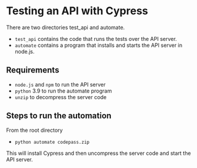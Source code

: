 # Testing an API with Cypress

There are two directories test_api and automate.
- `test_api` contains the code that runs the tests over the API server.
- `automate` contains a program that installs and starts the API server in node.js.

## Requirements
- `node.js` and `npm` to run the API server
- `python` 3.9 to run the automate program
- `unzip` to decompress the server code 

## Steps to run the automation

From the root directory
- `python automate codepass.zip`

This will install Cypress and then uncompress the server code and start the API server.
